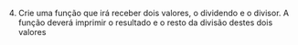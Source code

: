 04) Crie uma função que irá receber dois valores, o dividendo e o divisor. A função deverá imprimir o resultado
e o resto da divisão destes dois valores